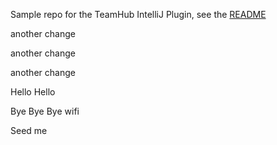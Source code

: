 Sample repo for the TeamHub IntelliJ Plugin, see the [README](https://github.com/TeamHubApp/intellij-plugin/blob/master/README.md)

another change

another change

another change

Hello Hello

Bye Bye Bye wifi

Seed me

















